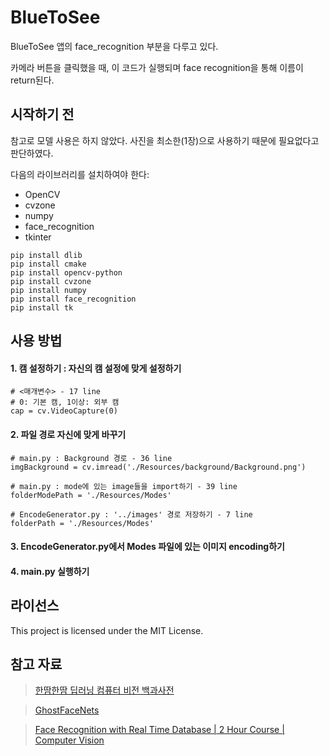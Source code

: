 # BlueToSee
BlueToSee 앱의 face_recognition 부분을 다루고 있다. 

카메라 버튼을 클릭했을 때, 이 코드가 실행되며 face recognition을 통해 이름이 return된다.

## 시작하기 전
참고로 모델 사용은 하지 않았다. 사진을 최소한(1장)으로 사용하기 때문에 필요없다고 판단하였다.


다음의 라이브러리를 설치하여야 한다:

- OpenCV
- cvzone
- numpy
- face_recognition
- tkinter

```
pip install dlib
pip install cmake
pip install opencv-python
pip install cvzone
pip install numpy
pip install face_recognition
pip install tk
```

## 사용 방법
#### 1. 캠 설정하기 : 자신의 캠 설정에 맞게 설정하기
```
# <매개변수> - 17 line
# 0: 기본 캠, 1이상: 외부 캠
cap = cv.VideoCapture(0)
```

#### 2. 파일 경로 자신에 맞게 바꾸기
```
# main.py : Background 경로 - 36 line
imgBackground = cv.imread('./Resources/background/Background.png')

# main.py : mode에 있는 image들을 import하기 - 39 line
folderModePath = './Resources/Modes'

# EncodeGenerator.py : '../images' 경로 저장하기 - 7 line
folderPath = './Resources/Modes'
```

#### 3. EncodeGenerator.py에서 Modes 파일에 있는 이미지 encoding하기

#### 4. main.py 실행하기


## 라이선스
This project is licensed under the MIT License.

## 참고 자료
> [한땀한땀 딥러닝 컴퓨터 비전 백과사전](https://wikidocs.net/151311)

> [GhostFaceNets](https://github.com/HamadYA/GhostFaceNets)

> [Face Recognition with Real Time Database | 2 Hour Course | Computer Vision](https://www.youtube.com/watch?v=iBomaK2ARyI&ab_channel=Murtaza%27sWorkshop-RoboticsandAI)

